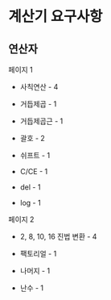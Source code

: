 # 계산기 요구사항

## 연산자

페이지 1

- 사칙연산 - 4

- 거듭제곱 - 1

- 거듭제곱근 - 1

- 괄호 - 2

- 쉬프트 - 1

- C/CE - 1

- del - 1

- log - 1

페이지 2

- 2, 8, 10, 16 진법 변환 - 4

- 팩토리얼 - 1

- 나머지 - 1

- 난수 - 1


